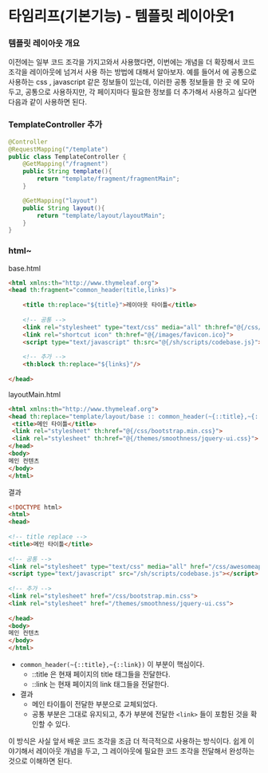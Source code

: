 
# 타임리프(기본기능) - 템플릿 레이아웃1

### 템플릿 레이아웃 개요

이전에는 일부 코드 조각을 가지고와서 사용했다면, 이번에는 개념을 더 확장해서 코드 조각을 레이아웃에 넘겨서 사용
하는 방법에 대해서 알아보자.
예를 들어서 <head> 에 공통으로 사용하는 css , javascript 같은 정보들이 있는데, 이러한 공통 정보들을 한 곳
에 모아두고, 공통으로 사용하지만, 각 페이지마다 필요한 정보를 더 추가해서 사용하고 싶다면 다음과 같이 사용하면
된다.

### TemplateController 추가

```java
@Controller
@RequestMapping("/template")
public class TemplateController {
    @GetMapping("/fragment")
    public String template(){
        return "template/fragment/fragmentMain";
    }

    @GetMapping("layout")
    public String layout(){
        return "template/layout/layoutMain";
    }
}
```
### html~

base.html

```html
<html xmlns:th="http://www.thymeleaf.org">
<head th:fragment="common_header(title,links)">
 
    <title th:replace="${title}">레이아웃 타이틀</title>
    
    <!-- 공통 -->
    <link rel="stylesheet" type="text/css" media="all" th:href="@{/css/awesomeapp.css}">
    <link rel="shortcut icon" th:href="@{/images/favicon.ico}">
    <script type="text/javascript" th:src="@{/sh/scripts/codebase.js}"></script>
    
    <!-- 추가 -->
    <th:block th:replace="${links}"/>
    
</head>
```

layoutMain.html

```html
<html xmlns:th="http://www.thymeleaf.org">
<head th:replace="template/layout/base :: common_header(~{::title},~{::link})">
 <title>메인 타이틀</title>
 <link rel="stylesheet" th:href="@{/css/bootstrap.min.css}">
 <link rel="stylesheet" th:href="@{/themes/smoothness/jquery-ui.css}">
</head>
<body>
메인 컨텐츠
</body>
</html>
```

결과
```html
<!DOCTYPE html>
<html>
<head>
    
<!-- title replace -->    
<title>메인 타이틀</title>
    
<!-- 공통 -->
<link rel="stylesheet" type="text/css" media="all" href="/css/awesomeapp.css"><link rel="shortcut icon" href="/images/favicon.ico">
<script type="text/javascript" src="/sh/scripts/codebase.js"></script>
    
<!-- 추가 -->
<link rel="stylesheet" href="/css/bootstrap.min.css">
<link rel="stylesheet" href="/themes/smoothness/jquery-ui.css">
    
</head>
<body>
메인 컨텐츠
</body>
</html>
```

- ```common_header(~{::title},~{::link})``` 이 부분이 핵심이다.
  - ::title 은 현재 페이지의 title 태그들을 전달한다.
  - ::link 는 현재 페이지의 link 태그들을 전달한다.
- 결과
  - 메인 타이틀이 전달한 부분으로 교체되었다.
  - 공통 부분은 그대로 유지되고, 추가 부분에 전달한 ```<link>``` 들이 포함된 것을 확인할 수 있다.


이 방식은 사실 앞서 배운 코드 조각을 조금 더 적극적으로 사용하는 방식이다.
쉽게 이야기해서 레이아웃 개념을 두고, 그 레이아웃에 필요한 코드 조각을 전달해서 완성하는 것으로 이해하면 된다.
